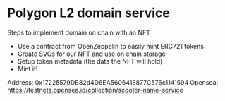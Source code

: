 # Polygon L2 domain service

Steps to implement domain on chain with an NFT

- Use a contract from OpenZeppelin to easily mint ERC721 tokens
- Create SVGs for our NFT and use on chain storage
- Setup token metadata (the data the NFT will hold)
- Mint it!

Address: 0x17225579DB82d4D6EA560641E877C576c1141594
Opensea: https://testnets.opensea.io/collection/scooter-name-service

